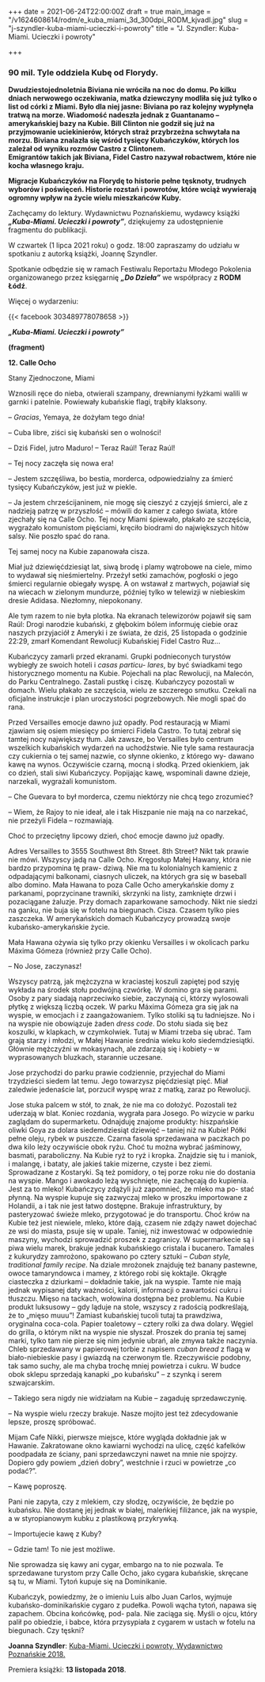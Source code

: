 +++
date = 2021-06-24T22:00:00Z
draft = true
main_image = "/v1624608614/rodm/e_kuba_miami_3d_300dpi_RODM_kjvadl.jpg"
slug = "j-szyndler-kuba-miami-ucieczki-i-powroty"
title = "J. Szyndler: Kuba-Miami. Ucieczki i powroty"

+++
### **90 mil. Tyle oddziela Kubę od Florydy.**

**Dwudziestojednoletnia Biviana nie wróciła na noc do domu. Po kilku dniach nerwowego oczekiwania, matka dziewczyny modliła się już tylko o list od córki z Miami. Było dla niej jasne: Biviana po raz kolejny wypłynęła tratwą na morze. Wiadomość nadeszła jednak z Guantanamo – amerykańskiej bazy na Kubie. Bill Clinton nie godził się już na przyjmowanie uciekinierów, których straż przybrzeżna schwytała na morzu. Biviana znalazła się wśród tysięcy Kubańczyków, których los zależał od wyniku rozmów Castro z Clintonem.  
Emigrantów takich jak Biviana, Fidel Castro nazywał robactwem, które nie kocha własnego kraju.**

**Migracje Kubańczyków na Florydę to historie pełne tęsknoty, trudnych wyborów i poświęceń. Historie rozstań i powrotów, które wciąż wywierają ogromny wpływ na życie wielu mieszkańców Kuby.**

Zachęcamy do lektury. Wydawnictwu Poznańskiemu, wydawcy książki **_„Kuba-Miami. Ucieczki i powroty”_**, dziękujemy za udostępnienie fragmentu do publikacji.

W czwartek (1 lipca 2021 roku) o godz. 18:00 zapraszamy do udziału w spotkaniu z autorką książki, Joannę Szyndler. 

Spotkanie odbędzie się w ramach Festiwalu Reportażu Młodego Pokolenia organizowanego przez księgarnię **_„Do Dzieła”_** we współpracy z **RODM Łódź**. 

Więcej o wydarzeniu: 

{{< facebook 303489778078658 >}}

**_„Kuba-Miami. Ucieczki i powroty”_**

**(fragment)**

**12. Calle Ocho**

Stany Zjednoczone, Miami

Wznosili ręce do nieba, otwierali szampany, drewnianymi łyżkami walili w garnki i patelnie. Powiewały kubańskie flagi, trąbiły klaksony.

– _Gracias_, Yemaya, że dożyłam tego dnia!

– Cuba libre, ziści się kubański sen o wolności!

– Dziś Fidel, jutro Maduro! – Teraz Raúl! Teraz Raúl!

– Tej nocy zaczęła się nowa era!

– Jestem szczęśliwa, bo bestia, morderca, odpowiedzialny za śmierć tysięcy Kubańczyków, jest już w piekle.

– Ja jestem chrześcijaninem, nie mogę się cieszyć z czyjejś śmierci, ale z nadzieją patrzę w przyszłość – mówili do kamer z całego świata, które zjechały się na Calle Ocho. Tej nocy Miami śpiewało, płakało ze szczęścia, wygrażało komunistom pięściami, kręciło biodrami do największych hitów salsy. Nie poszło spać do rana.

Tej samej nocy na Kubie zapanowała cisza.

Miał już dziewięćdziesiąt lat, siwą brodę i plamy wątrobowe na ciele, mimo to wydawał się nieśmiertelny. Przeżył setki zamachów, pogłoski o jego śmierci regularnie obiegały wyspę. A on wstawał z martwych, pojawiał się na wiecach w zielonym mundurze, później tylko w telewizji w niebieskim dresie Adidasa. Niezłomny, niepokonany.

Ale tym razem to nie była plotka. Na ekranach telewizorów pojawił się sam Raúl: Drogi narodzie kubański, z głębokim bólem informuję ciebie oraz naszych przyjaciół z Ameryki i ze świata, że dziś, 25 listopada o godzinie 22:29, zmarł Komendant Rewolucji Kubańskiej Fidel Castro Ruz…

Kubańczycy zamarli przed ekranami. Grupki podnieconych turystów wybiegły ze swoich hoteli i _casas particu- lares_, by być świadkami tego historycznego momentu na Kubie. Pojechali na plac Rewolucji, na Malecón, do Parku Centralnego. Zastali pustkę i ciszę. Kubańczycy pozostali w domach. Wielu płakało ze szczęścia, wielu ze szczerego smutku. Czekali na oficjalne instrukcje i plan uroczystości pogrzebowych. Nie mogli spać do rana.

Przed Versailles emocje dawno już opadły. Pod restauracją w Miami zjawiam się osiem miesięcy po śmierci Fidela Castro. To tutaj zebrał się tamtej nocy największy tłum. Jak zawsze, bo Versailles było centrum wszelkich kubańskich wydarzeń na uchodźstwie. Nie tyle sama restauracja czy cukiernia o tej samej nazwie, co słynne okienko, z którego wy- dawano kawę na wynos. Oczywiście czarną, mocną i słodką. Przed okienkiem, jak co dzień, stali siwi Kubańczycy. Popijając kawę, wspominali dawne dzieje, narzekali, wygrażali komunistom.

– Che Guevara to był morderca, czemu niektórzy nie chcą tego zrozumieć?

– Wiem, że Rajoy to nie ideał, ale i tak Hiszpanie nie mają na co narzekać, nie przeżyli Fidela – rozmawiają.

Choć to przeciętny lipcowy dzień, choć emocje dawno już opadły.

Adres Versailles to 3555 Southwest 8th Street. 8th Street? Nikt tak prawie nie mówi. Wszyscy jadą na Calle Ocho. Kręgosłup Małej Hawany, która nie bardzo przypomina tę praw- dziwą. Nie ma tu kolonialnych kamienic z odpadającymi balkonami, ciasnych uliczek, na których gra się w baseball albo domino. Mała Hawana to poza Calle Ocho amerykańskie domy z parkanami, poprzycinane trawniki, skrzynki na listy, zamknięte drzwi i pozaciągane żaluzje. Przy domach zaparkowane samochody. Nikt nie siedzi na ganku, nie buja się w fotelu na biegunach. Cisza. Czasem tylko pies zaszczeka. W amerykańskich domach Kubańczycy prowadzą swoje kubańsko-amerykańskie życie.

Mała Hawana ożywia się tylko przy okienku Versailles i w okolicach parku Máxima Gómeza (również przy Calle Ocho).

– No Jose, zaczynasz!

Wszyscy patrzą, jak mężczyzna w kraciastej koszuli zapiętej pod szyję wykłada na środek stołu podwójną czwórkę. W domino gra się parami. Osoby z pary siadają naprzeciwko siebie, zaczynają ci, którzy wylosowali płytkę z większą liczbą oczek. W parku Máxima Gómeza gra się jak na wyspie, w emocjach i z zaangażowaniem. Tylko stoliki są tu ładniejsze. No i na wyspie nie obowiązuje żaden _dress code_. Do stołu siada się bez koszulki, w klapkach, w czymkolwiek. Tutaj w Miami trzeba się ubrać. Tam grają starzy i młodzi, w Małej Hawanie średnia wieku koło siedemdziesiątki. Głównie mężczyźni w mokasynach, ale zdarzają się i kobiety – w wyprasowanych bluzkach, starannie uczesane.

Jose przychodzi do parku prawie codziennie, przyjechał do Miami trzydzieści siedem lat temu. Jego towarzysz pięćdziesiąt pięć. Miał zaledwie jedenaście lat, porzucił wyspę wraz z matką, zaraz po Rewolucji.

Jose stuka palcem w stół, to znak, że nie ma co dołożyć. Pozostali też uderzają w blat. Koniec rozdania, wygrała para Josego. Po wizycie w parku zaglądam do supermarketu. Odnajduję znajome produkty: hiszpańskie oliwki Goya za dolara siedemdziesiąt dziewięć – taniej niż na Kubie! Półki pełne oleju, rybek w puszcze. Czarna fasola sprzedawana w paczkach po dwa kilo leży oczywiście obok ryżu. Choć tu można wybrać jaśminowy, basmati, paraboliczny. Na Kubie ryż to ryż i kropka. Znajdzie się tu i maniok, i malangę, i bataty, ale jakieś takie mizerne, czyste i bez ziemi. Sprowadzane z Kostaryki. Są też pomidory, o tej porze roku nie do dostania na wyspie. Mango i awokado leżą wyschnięte, nie zachęcają do kupienia. Jest za to mleko! Kubańczycy zdążyli już zapomnieć, że mleko ma po- stać płynną. Na wyspie kupuje się zazwyczaj mleko w proszku importowane z Holandii, a i tak nie jest łatwo dostępne. Brakuje infrastruktury, by pasteryzować świeże mleko, przygotować je do transportu. Choć krów na Kubie też jest niewiele, mleko, które dają, czasem nie zdąży nawet dojechać ze wsi do miasta, psuje się w upale. Taniej, niż inwestować w odpowiednie maszyny, wychodzi sprowadzić proszek z zagranicy. W supermarkecie są i piwa wielu marek, brakuje jednak kubańskiego cristala i bucanero. Tamales z kukurydzy zamrożono, spakowano po cztery sztuki – _Cuban style, traditional family recipe_. Na dziale mrożonek znajduję też banany pastewne, owoce tamaryndowca i mamey, z którego robi się koktajle. Okrągłe ciasteczka z dziurkami – dokładnie takie, jak na wyspie. Tamte nie mają jednak wypisanej daty ważności, kalorii, informacji o zawartości cukru i tłuszczu. Mięso na tackach, wołowina dostępna bez problemu. Na Kubie produkt luksusowy – gdy ląduje na stole, wszyscy z radością podkreślają, że to „mięso muuu”! Zamiast kubańskiej tucoli tutaj ta prawdziwa, oryginalna coca-cola. Papier toaletowy – cztery rolki za dwa dolary. Węgiel do grilla, o którym nikt na wyspie nie słyszał. Proszek do prania tej samej marki, tylko tam nie pierze się nim jedynie ubrań, ale zmywa także naczynia. Chleb sprzedawany w papierowej torbie z napisem _cuban bread_ z flagą w biało-niebieskie pasy i gwiazdą na czerwonym tle. Rzeczywiście podobny, tak samo suchy, ale ma chyba trochę mniej powietrza i cukru. W budce obok sklepu sprzedają kanapki „po kubańsku” – z szynką i serem szwajcarskim.

– Takiego sera nigdy nie widziałam na Kubie – zagaduję sprzedawczynię.

– Na wyspie wielu rzeczy brakuje. Nasze mojito jest też zdecydowanie lepsze, proszę spróbować.

Mijam Cafe Nikki, pierwsze miejsce, które wygląda dokładnie jak w Hawanie. Zakratowane okno kawiarni wychodzi na ulicę, część kafelków poodpadała ze ściany, pani sprzedawczyni nawet na mnie nie spojrzy. Dopiero gdy powiem „dzień dobry”, westchnie i rzuci w powietrze „co podać?”.

– Kawę poproszę.

Pani nie zapyta, czy z mlekiem, czy słodzę, oczywiście, że będzie po kubańsku. Nie dostanę jej jednak w białej, maleńkiej filiżance, jak na wyspie, a w styropianowym kubku z plastikową przykrywką.

– Importujecie kawę z Kuby?

– Gdzie tam! To nie jest możliwe.

Nie sprowadza się kawy ani cygar, embargo na to nie pozwala. Te sprzedawane turystom przy Calle Ocho, jako cygara kubańskie, skręcane są tu, w Miami. Tytoń kupuje się na Dominikanie.

Kubańczyk, powiedzmy, że o imieniu Luis albo Juan Carlos, wyjmuje kubańsko-dominikańskie cygaro z pudełka. Powoli wącha tytoń, napawa się zapachem. Obcina końcówkę, pod- pala. Nie zaciąga się. Myśli o ojcu, który palił po obiedzie, i babce, która przysypiała z cygarem w ustach w fotelu na biegunach. Czy tęskni?

**Joanna Szyndler**: [Kuba-Miami. Ucieczki i powroty, Wydawnictwo Poznańskie 2018.](https://wydawnictwopoznanskie.pl/produkt/kuba-miami/ "https://wydawnictwopoznanskie.pl/produkt/kuba-miami/")

Premiera książki: **13 listopada 2018**.
